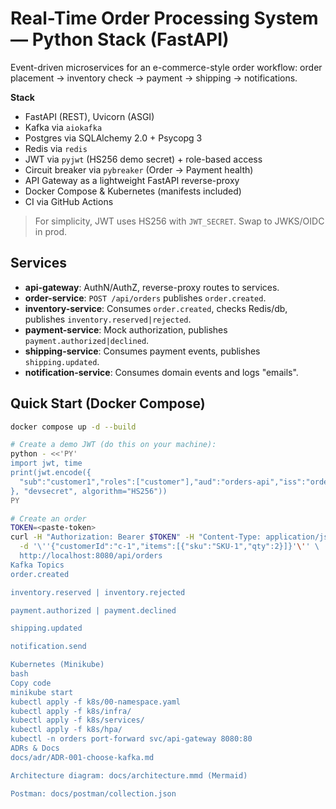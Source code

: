 # Real-Time Order Processing System — Python Stack (FastAPI)

Event-driven microservices for an e-commerce-style order workflow:
order placement → inventory check → payment → shipping → notifications.

**Stack**
- FastAPI (REST), Uvicorn (ASGI)
- Kafka via `aiokafka`
- Postgres via SQLAlchemy 2.0 + Psycopg 3
- Redis via `redis`
- JWT via `pyjwt` (HS256 demo secret) + role-based access
- Circuit breaker via `pybreaker` (Order → Payment health)
- API Gateway as a lightweight FastAPI reverse-proxy
- Docker Compose & Kubernetes (manifests included)
- CI via GitHub Actions

> For simplicity, JWT uses HS256 with `JWT_SECRET`. Swap to JWKS/OIDC in prod.

## Services
- **api-gateway**: AuthN/AuthZ, reverse-proxy routes to services.
- **order-service**: `POST /api/orders` publishes `order.created`.
- **inventory-service**: Consumes `order.created`, checks Redis/db, publishes `inventory.reserved|rejected`.
- **payment-service**: Mock authorization, publishes `payment.authorized|declined`.
- **shipping-service**: Consumes payment events, publishes `shipping.updated`.
- **notification-service**: Consumes domain events and logs "emails".

## Quick Start (Docker Compose)
```bash
docker compose up -d --build

# Create a demo JWT (do this on your machine):
python - <<'PY'
import jwt, time
print(jwt.encode({
  "sub":"customer1","roles":["customer"],"aud":"orders-api","iss":"orders-demo","iat":int(time.time())
}, "devsecret", algorithm="HS256"))
PY

# Create an order
TOKEN=<paste-token>
curl -H "Authorization: Bearer $TOKEN" -H "Content-Type: application/json" \
  -d '\''{"customerId":"c-1","items":[{"sku":"SKU-1","qty":2}]}'\'' \
  http://localhost:8080/api/orders
Kafka Topics
order.created

inventory.reserved | inventory.rejected

payment.authorized | payment.declined

shipping.updated

notification.send

Kubernetes (Minikube)
bash
Copy code
minikube start
kubectl apply -f k8s/00-namespace.yaml
kubectl apply -f k8s/infra/
kubectl apply -f k8s/services/
kubectl apply -f k8s/hpa/
kubectl -n orders port-forward svc/api-gateway 8080:80
ADRs & Docs
docs/adr/ADR-001-choose-kafka.md

Architecture diagram: docs/architecture.mmd (Mermaid)

Postman: docs/postman/collection.json
